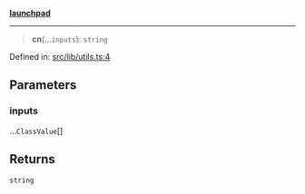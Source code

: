 [**launchpad**](index.md)

***

> **cn**(...`inputs`): `string`

Defined in: [src/lib/utils.ts:4](https://github.com/victorbratov/launchpad/blob/2fb5c03d3b8a4ead86d4ea12df9db7edc90ac88e/src/lib/utils.ts#L4)

## Parameters

### inputs

...`ClassValue`[]

## Returns

`string`
